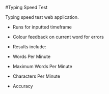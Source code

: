 #Typing Speed Test

Typing speed test web application.

*   Runs for inputted timeframe
*   Colour feedback on current word for errors
*   Results include:

*   Words Per Minute
*   Maximum Words Per Minute
*   Characters Per Minute
*   Accuracy

